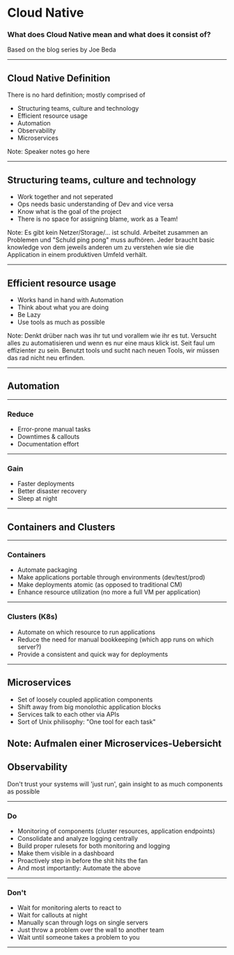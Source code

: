 # Cloud Native

### What does Cloud Native mean and what does it consist of?

Based on the blog series by Joe Beda

---

## Cloud Native Definition
 
There is no hard definition; mostly comprised of

 - Structuring teams, culture and technology
 - Efficient resource usage
 - Automation
 - Observability
 - Microservices


Note:
Speaker notes go here

---
## Structuring teams, culture and technology

 - Work together and not seperated
 - Ops needs basic understanding of Dev and vice versa
 - Know what is the goal of the project
 - There is no space for assigning blame, work as a Team!   

Note:
Es gibt kein Netzer/Storage/... ist schuld. Arbeitet zusammen an Problemen und "Schuld ping pong" muss aufhören.
Jeder braucht basic knowledge von dem jeweils anderen um zu verstehen wie sie die Application in einem produktiven Umfeld verhält.

--- 
## Efficient resource usage

 - Works hand in hand with Automation
 - Think about what you are doing
 - Be Lazy
 - Use tools as much as possible

Note:
Denkt drüber nach was ihr tut und vorallem wie ihr es tut. Versucht alles zu automatisieren und wenn es nur eine maus klick ist.
Seit faul um effizienter zu sein.
Benutzt tools und sucht nach neuen Tools, wir müssen das rad nicht neu erfinden.

---

## Automation

---

### Reduce

 - Error-prone manual tasks
 - Downtimes & callouts
 - Documentation effort

---

### Gain 

 - Faster deployments
 - Better disaster recovery
 - Sleep at night

---

## Containers and Clusters

---

### Containers 

 - Automate packaging
 - Make applications portable through environments (dev/test/prod)
 - Make deployments atomic (as opposed to traditional CM)
 - Enhance resource utilization (no more a full VM per application)

---

### Clusters (K8s)

 - Automate on which resource to run applications
 - Reduce the need for manual bookkeeping (which app runs on which server?)
 - Provide a consistent and quick way for deployments

---

## Microservices

 - Set of loosely coupled application components
 - Shift away from big monolothic application blocks
 - Services talk to each other via APIs
 - Sort of Unix philisophy: "One tool for each task"

Note:
Aufmalen einer Microservices-Uebersicht
--- 

## Observability

Don't trust your systems will 'just run', gain insight to as much components as possible

---

### Do

 - Monitoring of components (cluster resources, application endpoints)
 - Consolidate and analyze logging centrally
 - Build proper rulesets for both monitoring and logging
 - Make them visible in a dashboard
 - Proactively step in before the shit hits the fan
 - And most importantly: Automate the above

---

### Don't

 - Wait for monitoring alerts to react to
 - Wait for callouts at night
 - Manually scan through logs on single servers
 - Just throw a problem over the wall to another team
 - Wait until someone takes a problem to you


---
